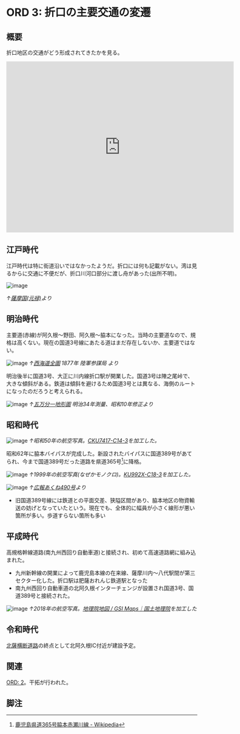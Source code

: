 # ORD 3: 折口の主要交通の変遷

## 概要

折口地区の交通がどう形成されてきたかを見る。

<iframe src="https://www.google.com/maps/embed?pb=!1m14!1m12!1m3!1d10866.942048315324!2d130.22276767221672!3d32.05931611947014!2m3!1f0!2f0!3f0!3m2!1i1024!2i768!4f13.1!5e0!3m2!1sen!2sjp!4v1707670312273!5m2!1sen!2sjp" width="600" height="450" style="border:0;" allowfullscreen="" loading="lazy" referrerpolicy="no-referrer-when-downgrade"></iframe>

## 江戸時代

江戸時代は特に街道沿いではなかったようだ。折口には何も記載がない。湾は見るからに交通に不便だが、折口川河口部分に渡し舟があった(出所不明)。

![image](./images/20240211road.png)

*↑[薩摩国(元禄)](https://www.digital.archives.go.jp/DAS/pickup/view/detail/detailArchives/0301000000/0000000231/00)より*

## 明治時代

主要道(赤線)が阿久根〜野田、阿久根〜脇本になった。当時の主要道なので、規格は高くない。現在の国道3号線にあたる道はまだ存在しないか、主要道ではない。

![image](./images/20240211saikai.png)
*↑[西海道全圖](https://sagalibdb.jp/iiifviewer/?uid=02000035) 1877年 陸軍参謀局 より*

明治後半に国道3号、大正に川内線折口駅が開業した。国道3号は陣之尾峠で、大きな傾斜がある。鉄道は傾斜を避けるため国道3号とは異なる、海側のルートになったのだろうと考えられる。

![image](./images/20231202showa.png)
*↑[五万分一地形圖](https://purl.stanford.edu/kq741wk9448) 明治34年測量、昭和10年修正より*

## 昭和時代

![image](./images/20240819road1.png)
*↑昭和50年の航空写真。[CKU7417\-C14\-3](https://mapps.gsi.go.jp/map-lib-api/apiContentsView.do?specificationId=1041758)を加工した。*

昭和62年に脇本バイパスが完成した。新設されたバイパスに国道389号があてられ、今まで国道389号だった道路を県道365号[^365]に降格。

![image](./images/20240819road2.png)
*↑1999年の航空写真(なぜかモノクロ)。[KU992X\-C18\-3](https://mapps.gsi.go.jp/map-lib-api/apiContentsView.do?specificationId=98774)を加工した。*

![image](./images/20231203route.png)
*↑[広報あくね490号](https://www.city.akune.lg.jp/material/files/group/67/kohoS6211.pdf)より*

- 旧国道389号線には鉄道との平面交差、狭隘区間があり、脇本地区の物資輸送の妨げとなっていたという。現在でも、全体的に幅員が小さく線形が悪い箇所が多い。歩道すらない箇所も多い

## 平成時代

高規格幹線道路(南九州西回り自動車道)と接続され、初めて高速道路網に組み込まれた。

- 九州新幹線の開業によって鹿児島本線の在来線、薩摩川内〜八代駅間が第三セクター化した。折口駅は肥薩おれんじ鉄道駅となった
- 南九州西回り自動車道の北阿久根インターチェンジが設置され国道3号、国道389号と接続された。

![image](./images/20240819road3.png)
*↑2018年の航空写真。[地理院地図 / GSI Maps｜国土地理院](https://maps.gsi.go.jp/#17/32.060691/130.226301/&base=std&ls=std%7Cgsi-compare-photo&blend=0&disp=11&lcd=gsi-compare-photo&vs=c1g1j0h0k0l0u0t0z0r0s0m0f1&d=m)を加工した*

## 令和時代

[北薩横断道路](https://ja.wikipedia.org/wiki/%E5%8C%97%E8%96%A9%E6%A8%AA%E6%96%AD%E9%81%93%E8%B7%AF)の終点として北阿久根IC付近が建設予定。

## 関連

[ORD: 2](./2.md)。干拓が行われた。

## 脚注

[^365]: [鹿児島県道365号脇本赤瀬川線 \- Wikipedia](https://ja.wikipedia.org/wiki/%E9%B9%BF%E5%85%90%E5%B3%B6%E7%9C%8C%E9%81%93365%E5%8F%B7%E8%84%87%E6%9C%AC%E8%B5%A4%E7%80%AC%E5%B7%9D%E7%B7%9A)
